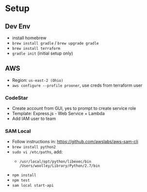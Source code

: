 # Setup

## Dev Env

* install homebrew
* `brew install gradle` / `brew upgrade gradle`
* `brew install terraform`
* `gradle init` (initial setup only)

## AWS

* Region: `us-east-2 (Ohio)`
* `aws configure --profile prooner`, use creds from terraform user

### CodeStar

* Create account from GUI, yes to prompt to create service role
* Template: Express.js - Web Service + Lambda
* Add IAM user to team

### SAM Local

* Follow instructions in: https://github.com/awslabs/aws-sam-cli
* `brew install python2`
* `sudo vi /etc/paths`, add:
    * ```
      /usr/local/opt/python/libexec/bin
      /Users/woolley/Library/Python/2.7/bin
      ```
* `npm install`
* `npm test`
* `sam local start-api`    
